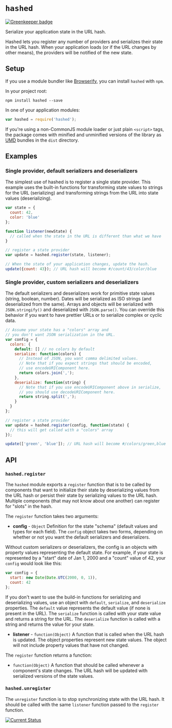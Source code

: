 # `hashed`

[![Greenkeeper badge](https://badges.greenkeeper.io/tschaub/hashed.svg)](https://greenkeeper.io/)

Serialize your application state in the URL hash.

Hashed lets you register any number of providers and serializes their state in the URL hash.  When your application loads (or if the URL changes by other means), the providers will be notified of the new state.

## Setup

If you use a module bundler like [Browserify](http://browserify.org/), you can install `hashed` with `npm`.

In your project root:

    npm install hashed --save

In one of your application modules:

```js
var hashed = require('hashed');
```

If you're using a non-CommonJS module loader or just plain `<script>` tags, the package comes with minified and unminified versions of the library as [UMD](https://github.com/umdjs/umd/blob/master/README.md) bundles in the `dist` directory.

## Examples

### Single provider, default serializers and deserializers

The simplest use of hashed is to register a single state provider.  This example uses the built-in functions for transforming state values to strings for the URL (serializing) and transforming strings from the URL into state values (deserializing).

```js
var state = {
  count: 42,
  color: 'blue'
};

function listener(newState) {
  // called when the state in the URL is different than what we have
}

// register a state provider
var update = hashed.register(state, listener);

// When the state of your application changes, update the hash.
update({count: 43}); // URL hash will become #/count/43/color/blue
```

### Single provider, custom serializers and deserializers

The default serializers and deserializers work for primitive state values (string, boolean, number).  Dates will be serialized as ISO strings (and deserialized from the same).  Arrays and objects will be serialized with `JSON.stringify()` and deserialized with `JSON.parse()`.  You can override this behavior if you want to have prettier URLs or to serialize complex or cyclic data.

```js
// Assume your state has a "colors" array and
// you don't want JSON serialization in the URL.
var config = {
  colors: {
    default: [] // no colors by default
    serialize: function(colors) {
      // Instead of JSON, you want comma delimited values.
      // Note that if you expect strings that should be encoded,
      // use encodeURIComponent here.
      return colors.join(',');
    },
    deserialize: function(string) {
      // Note that if you use encodeURIComponent above in serialize,
      // you should use decodeURIComponent here.
      return string.split(',');
    }
  }
};

// register a state provider
var update = hashed.register(config, function(state) {
  // this will get called with a "colors" array
});

update(['green', 'blue']); // URL hash will become #/colors/green,blue
```

## API

### `hashed.register`

The `hashed` module exports a `register` function that is to be called by components that want to initialize their state by deserializing values from the URL hash or persist their state by serializing values to the URL hash.  Multiple components (that may not know about one another) can register for "slots" in the hash.

The `register` function takes two arguments:

 * **config** - `Object` Definition for the state "schema" (default values and types for each field).  The `config` object takes two forms, depending on whether or not you want the default serializers and deserializers.

  Without custom serializers or deserializers, the config is an objects with property values representing the default state.  For example, if your state is represented by a "start" date of Jan 1, 2000 and a "count" value of 42, your `config` would look like this:

  ```js
  var config = {
    start: new Date(Date.UTC(2000, 0, 1)),
    count: 42
  };
  ```

  If you don't want to use the build-in functions for serializing and deserializing values, use an object with `default`, `serialize`, and `deserialize` properties.  The `default` value represents the default value (if none is present in the URL).  The `serialize` function is called with your state value and returns a string for the URL.  The `deserialize` function is called with a string and returns the value for your state.

 * **listener** - `function(Object)` A function that is called when the URL hash is updated.  The object properties represent new state values.  The object will not include property values that have not changed.

The `register` function returns a function:

 * `function(Object)` A function that should be called whenever a component's state changes.  The URL hash will be updated with serialized versions of the state values.

### `hashed.unregister`

The `unregister` function is to stop synchronizing state with the URL hash.  It should be called with the same `listener` function passed to the `register` function.


[![Current Status](https://secure.travis-ci.org/tschaub/hashed.png?branch=master)](https://travis-ci.org/tschaub/hashed)
